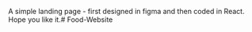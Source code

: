 A simple landing page - first designed in figma and then coded in React. Hope you like it.# Food-Website
